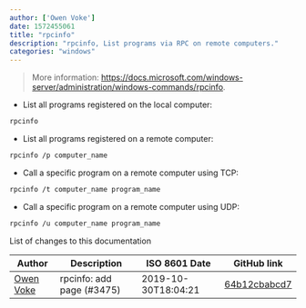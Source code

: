 ```yaml
---
author: ['Owen Voke']
date: 1572455061
title: "rpcinfo"
description: "rpcinfo, List programs via RPC on remote computers."
categories: "windows"
---
```

> More information: <https://docs.microsoft.com/windows-server/administration/windows-commands/rpcinfo>.

- List all programs registered on the local computer:

```bash
rpcinfo
```

- List all programs registered on a remote computer:

```bash
rpcinfo /p computer_name
```

- Call a specific program on a remote computer using TCP:

```bash
rpcinfo /t computer_name program_name
```

- Call a specific program on a remote computer using UDP:

```bash
rpcinfo /u computer_name program_name
```
List of changes to this documentation


Author | Description | ISO 8601 Date | GitHub link
------|-----|-----|-----
[Owen Voke](mailto:owzie123@gmail.com) | rpcinfo: add page (#3475) | 2019-10-30T18:04:21 | [64b12cbabcd7](https://github.com/tldr-pages/tldr/commit/64b12cbabcd700dbe1000ef6f34eda6ebe225fdb)

